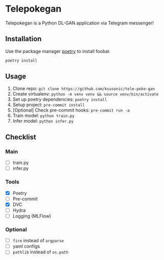# Telepokegan

Telepokegan is a Python DL-GAN application via Telegram messenger!

## Installation

Use the package manager [poetry](https://python-poetry.org) to install foobar.

```bash
poetry install
```

## Usage

1. Clone repo: `git clone https://github.com/ksusonic/tele-poke-gan`
2. Create virtualenv: `python -m venv venv && source venv/bin/activate`
3. Set up poetry dependencies: `poetry install`
4. Setup project: `pre-commit install`
5. [Optional] Check pre-commit hooks: `pre-commit run -a`
6. Train model: `python train.py`
7. Infer model: `python infer.py`


## Checklist

### Main
- [ ] train.py
- [ ] infer.py

### Tools
- [X] Poetry
- [ ] Pre-commit
- [X] DVC
- [ ] Hydra
- [ ] Logging (MLFlow)

### Optional
- [ ] `fire` instead of `argparse`
- [ ] yaml configs
- [ ] `pathlib` instead of `os.path`
